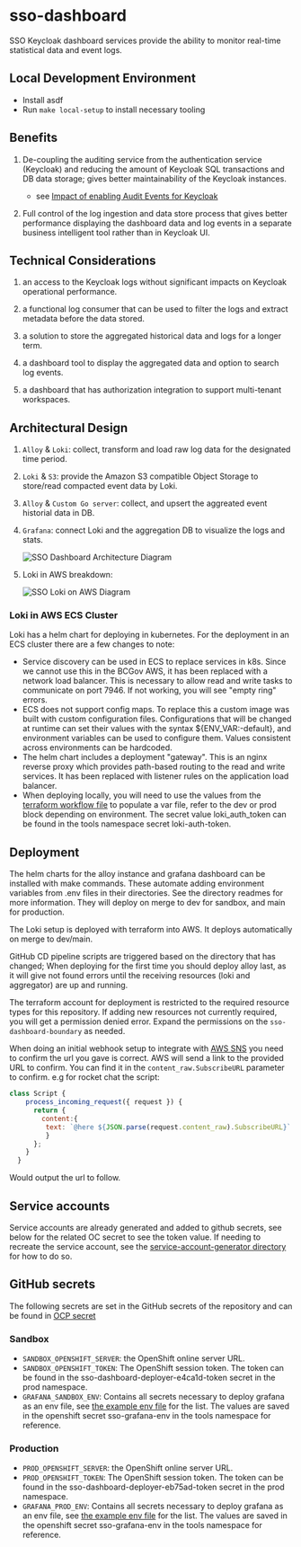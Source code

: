 # sso-dashboard

SSO Keycloak dashboard services provide the ability to monitor real-time statistical data and event logs.

## Local Development Environment

- Install asdf
- Run `make local-setup` to install necessary tooling

## Benefits

1. De-coupling the auditing service from the authentication service (Keycloak) and reducing the amount of Keycloak SQL transactions and DB data storage; gives better maintainability of the Keycloak instances.

   - see [Impact of enabling Audit Events for Keycloak](https://keycloak.discourse.group/t/impact-of-enabling-audit-events-for-keycloak/13552/2)

1. Full control of the log ingestion and data store process that gives better performance displaying the dashboard data and log events in a separate business intelligent tool rather than in Keycloak UI.

## Technical Considerations

1. an access to the Keycloak logs without significant impacts on Keycloak operational performance.

1. a functional log consumer that can be used to filter the logs and extract metadata before the data stored.

1. a solution to store the aggregated historical data and logs for a longer term.

1. a dashboard tool to display the aggregated data and option to search log events.

1. a dashboard that has authorization integration to support multi-tenant workspaces.

## Architectural Design

1. `Alloy` & `Loki`: collect, transform and load raw log data for the designated time period.

1. `Loki` & `S3`: provide the Amazon S3 compatible Object Storage to store/read compacted event data by Loki.

1. `Alloy` & `Custom Go server`: collect, and upsert the aggreated event historial data in DB.

1. `Grafana`: connect Loki and the aggregation DB to visualize the logs and stats.

   ![SSO Dashboard Architecture Diagram](assets/sso-dashboard.drawio.svg)

1. Loki in AWS breakdown:

   ![SSO Loki on AWS Diagram](assets/sso-dashboard-aws.drawio.svg)

### Loki in AWS ECS Cluster

Loki has a helm chart for deploying in kubernetes. For the deployment in an ECS cluster there are a few changes to note:

- Service discovery can be used in ECS to replace services in k8s. Since we cannot use this in the BCGov AWS, it has been replaced with a network load balancer. This is necessary to allow read and write tasks to communicate on port 7946. If not working, you will see "empty ring" errors.
- ECS does not support config maps. To replace this a custom image was built with custom configuration files. Configurations that will be changed at runtime can set their values with the syntax ${ENV_VAR:-default}, and environment variables can be used to configure them. Values consistent across environments can be hardcoded.
- The helm chart includes a deployment "gateway". This is an nginx reverse proxy which provides path-based routing to the read and write services. It has been replaced with listener rules on the application load balancer.
- When deploying locally, you will need to use the values from the [terraform workflow file](/.github/workflows/terraform.yaml#97) to populate a var file, refer to the dev or prod block depending on environment. The secret value loki_auth_token can be found in the tools namespace secret loki-auth-token.

<!-- ![image](https://user-images.githubusercontent.com/36021827/211399712-5bbeaa67-2994-460f-a12b-368b13187cdd.png) -->

## Deployment

The helm charts for the alloy instance and grafana dashboard can be installed with make commands. These automate adding environment variables from .env files in their directories. See the directory readmes for more information. They will deploy on merge to dev for sandbox, and main for production.

The Loki setup is deployed with terraform into AWS. It deploys automatically on merge to dev/main.

GitHub CD pipeline scripts are triggered based on the directory that has changed; When deploying for the first time you should deploy alloy last, as it will give not found errors until the receiving resources (loki and aggregator) are up and running.

The terraform account for deployment is restricted to the required resource types for this repository. If adding new resources not currently required, you will get a permission denied error. Expand the permissions on the `sso-dashboard-boundary` as needed.

When doing an initial webhook setup to integrate with [AWS SNS](https://aws.amazon.com/sns) you need to confirm the url you gave is correct. AWS will send a link to the provided URL to confirm. You can find it in the `content_raw.SubscribeURL` parameter to confirm. e.g for rocket chat the script:

``` javascript
class Script {
    process_incoming_request({ request }) {
      return {
        content:{
         text: `@here ${JSON.parse(request.content_raw).SubscribeURL}`
         }
      };
    }
  }
```

Would output the url to follow.

## Service accounts

Service accounts are already generated and added to github secrets, see below for the related OC secret to see the token value. If needing to recreate the service account, see the [service-account-generator directory](/service-account-generator/README.md) for how to do so.

## GitHub secrets

The following secrets are set in the GitHub secrets of the repository and can be found in [OCP secret](https://console.apps.silver.devops.gov.bc.ca/k8s/ns/6d70e7-tools/secrets/sso-team-sso-dashboard-github-secrets)

### Sandbox

- `SANDBOX_OPENSHIFT_SERVER`: the OpenShift online server URL.
- `SANDBOX_OPENSHIFT_TOKEN`: The OpenShift session token. The token can be found in the sso-dashboard-deployer-e4ca1d-token secret in the prod namespace.
- `GRAFANA_SANDBOX_ENV`: Contains all secrets necessary to deploy grafana as an env file, see [the example env file](/helm/grafana/.env.example) for the list. The values are saved in the openshift secret sso-grafana-env in the tools namespace for reference.

### Production

- `PROD_OPENSHIFT_SERVER`: the OpenShift online server URL.
- `PROD_OPENSHIFT_TOKEN`: The OpenShift session token. The token can be found in the sso-dashboard-deployer-eb75ad-token secret in the prod namespace.
- `GRAFANA_PROD_ENV`: Contains all secrets necessary to deploy grafana as an env file, see [the example env file](/helm/grafana/.env.example) for the list. The values are saved in the openshift secret sso-grafana-env in the tools namespace for reference.
